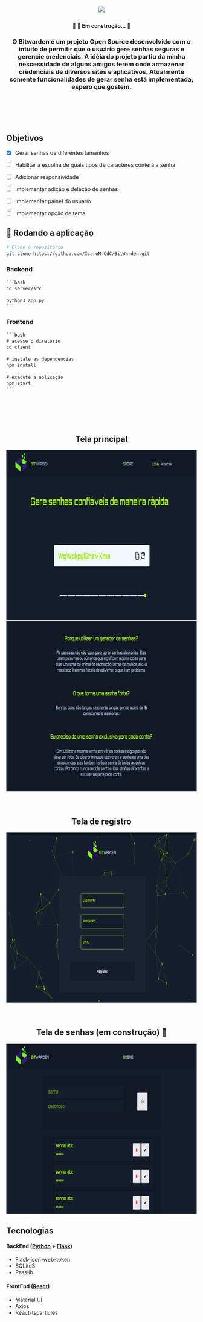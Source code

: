 

<h1 align=center>
<img height="140em" src="https://github.com/IcaroM-CdC/Password-generator/blob/master/web/src/assets/Bitwarden.png" />
</h1>

<h4 align="center"> 
	🚧  🚀 Em construção...  🚧
</h4>

<div align=center>

### O Bitwarden é um projeto **Open Source** desenvolvido com o intuito de permitir que o usuário gere senhas seguras e gerencie credenciais. A idéia do projeto partiu da minha nescessidade de alguns amigos terem onde armazenar credenciais de diversos sites e aplicativos. Atualmente somente funcionalidades de gerar senha está implementada, espero que gostem. 

<div/>
  
<br>
<br>
<br>
<br>
  
  
<div align=left>


## Objetivos

   
  - [x] Gerar senhas de diferentes tamanhos
  - [ ] Habilitar a escolha de quais tipos de caracteres conterá a senha
  - [ ] Adicionar responsividade
  - [ ] Implementar adição e deleção de senhas
  - [ ] Implementar painel do usuário
  - [ ] Implementar opção de tema
  

<div/>
	
<div align=left>
  
## 🎲 Rodando a aplicação

```bash
# Clone o repositório
git clone https://github.com/IcaroM-CdC/BitWarden.git
```

### Backend	
	```bash
	cd server/src

	python3 app.py
	```
### Frontend
	```bash
	# acesse o diretório
	cd client

	# instale as dependencias
	npm install
	
	# execute a aplicação
	npm start
	```

	
<div/>
	
<div align=center>

<br>
<br>
<br>
<br>

## Tela principal
<img height="450em" src="https://github.com/IcaroM-CdC/BitWarden/blob/master/images/BITWarden-main-page.png" />
<img height="450em" src="https://github.com/IcaroM-CdC/BitWarden/blob/master/images/BITWarden-main-page2.png" />

<br>
<br>
<br>

## Tela de registro
<img height="450em" src="https://github.com/IcaroM-CdC/BitWarden/blob/master/images/BITWarden-login.png" />
  
<br>
<br>
<br>

## Tela de senhas (em construção) :wrench:
<img height="450em" src="https://github.com/IcaroM-CdC/BitWarden/blob/master/images/BITWarden-passwords.png" />

</div>

  
  
<div>
  
## Tecnologias

#### BackEnd ([Python](https://www.python.org/) + [Flask](https://flask.palletsprojects.com/en/1.1.x/))

- Flask-json-web-token
- SQLite3
- Passlib

#### FrontEnd ([React](https://github.com/facebook/react))

- Material UI
- Axios
- React-tsparticles
<div/>
  
